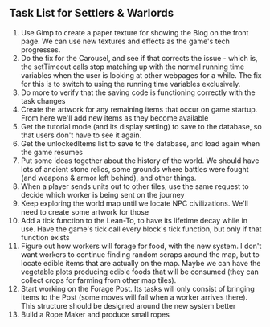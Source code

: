 ## Task List for Settlers & Warlords

1.  Use Gimp to create a paper texture for showing the Blog on the front page. We can use new textures and effects as the game's tech progresses.
2.  Do the fix for the Carousel, and see if that corrects the issue - which is, the setTimeout calls stop matching up with the normal running time variables when the user is looking at other webpages for a while. The fix for this is to switch to using the running time variables exclusively.
3.  Do more to verify that the saving code is functioning correctly with the task changes
4.  Create the artwork for any remaining items that occur on game startup. From here we'll add new items as they become available
5.  Get the tutorial mode (and its display setting) to save to the database, so that users don't have to see it again.
6.  Get the unlockedItems list to save to the database, and load again when the game resumes
7.  Put some ideas together about the history of the world. We should have lots of ancient stone relics, some grounds where battles were fought (and weapons & armor left behind), and other things.
8.  When a player sends units out to other tiles, use the same request to decide which worker is being sent on the journey
9.  Keep exploring the world map until we locate NPC civilizations. We'll need to create some artwork for those
10. Add a tick function to the Lean-To, to have its lifetime decay while in use. Have the game's tick call every block's tick function, but only if that function exists
11. Figure out how workers will forage for food, with the new system. I don't want workers to continue finding random scraps around the map, but to locate edible items that are actually on the map. Maybe we can have the vegetable plots producing edible foods that will be consumed (they can collect crops for farming from other map tiles).
12. Start working on the Forage Post. Its tasks will only consist of bringing items to the Post (some moves will fail when a worker arrives there). This structure should be designed around the new system better
13. Build a Rope Maker and produce small ropes
